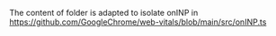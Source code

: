 The content of folder is adapted to isolate onINP in https://github.com/GoogleChrome/web-vitals/blob/main/src/onINP.ts